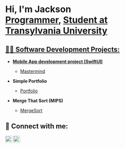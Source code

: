 <h1>Hi, I'm Jackson <br/><a href="https://github.com/jrholt04">Programmer</a>, <a href="https://www.linkedin.com/in/jackson-holt-214618264">Student at Transylvania University</h1>

<h2>👨‍💻 Software Development Projects:</h2>

- <b>Mobile App development project (SwiftUI)</b>
  - [Mastermind](https://github.com/jrholt04/MasterMindGame)

- <b>Simple Portfolio</b>
  - [Portfolio](https://github.com/jrholt04/minimalPortfolio)
 
- <b>Merge That Sort (MIPS)</b>
  - [MergeSort]([https://github.com/jrholt04/minimalPortfolio](https://github.com/jrholt04/MergeThatSort))

<h2> 🤳 Connect with me:</h2>

[<img align="left" alt="JoshMadakor | LinkedIn" width="22px" src="https://cdn.jsdelivr.net/npm/simple-icons@v3/icons/linkedin.svg" />][linkedin]
[<img align="left" alt="JoshMadakor | Instagram" width="22px" src="https://cdn.jsdelivr.net/npm/simple-icons@v3/icons/instagram.svg" />][instagram]

[instagram]: https://www.instagram.com/jrholt04/
[linkedin]: https://www.linkedin.com/in/jackson-holt-214618264

